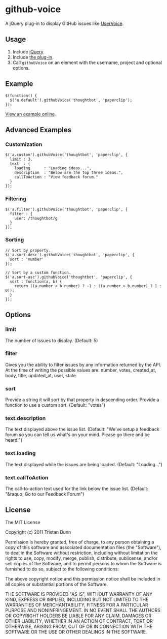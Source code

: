 # github-voice

A jQuery plug-in to display GitHub issues like [UserVoice](http://uservoice.com).

## Usage

1. Include [jQuery](http://jquery.com).
2. Include [the plug-in](https://github.com/tristandunn/github-voice/raw/master/jquery.github-voice.js).
3. Call `githubVoice` on an element with the username, project and optional options.

## Example

    $(function() {
      $('a.default').githubVoice('thoughtbot', 'paperclip');
    });

[View an example online](http://tristandunn.com/projects/github-voice/).

## Advanced Examples

### Customization

    $('a.custom').githubVoice('thoughtbot', 'paperclip', {
      limit : 3,
      text  : {
        loading      : "Loading ideas...",
        description  : "Below are the top three ideas.",
        callToAction : "View feedback forum."
      }
    });

### Filtering

    $('a.filter').githubVoice('thoughtbot', 'paperclip', {
      filter : {
        user: /thoughtbot/g
      }
    });

### Sorting

    // Sort by property.
    $('a.sort-desc').githubVoice('thoughtbot', 'paperclip', {
      sort : 'number'
    });

    // Sort by a custom function.
    $('a.sort-asc').githubVoice('thoughtbot', 'paperclip', {
      sort : function(a, b) {
        return ((a.number < b.number) ? -1 : ((a.number > b.number) ? 1 : 0));
      }
    });

## Options

### limit

The number of issues to display. (Default: 5)

### filter

Gives you the ability to filter issues by any information returned by the API. At the time of writing the possible values are: number, votes, created_at, body, title, updated_at, user, state

### sort

Provide a string it will sort by that property in descending order. Provide a function to use a custom sort. (Default: "votes")

### text.description

The text displayed above the issue list. (Default: "We've setup a feedback forum so you can tell us what's on your mind. Please go there and be heard!")

### text.loading

The text displayed while the issues are being loaded. (Default: "Loading...")

### text.callToAction

The call-to-action text used for the link below the issue list. (Default: "&#38;raquo; Go to our Feedback Forum")

## License

The MIT License

Copyright (c) 2011 Tristan Dunn

Permission is hereby granted, free of charge, to any person obtaining a copy
of this software and associated documentation files (the "Software"), to deal
in the Software without restriction, including without limitation the rights
to use, copy, modify, merge, publish, distribute, sublicense, and/or sell
copies of the Software, and to permit persons to whom the Software is
furnished to do so, subject to the following conditions:

The above copyright notice and this permission notice shall be included in
all copies or substantial portions of the Software.

THE SOFTWARE IS PROVIDED "AS IS", WITHOUT WARRANTY OF ANY KIND, EXPRESS OR
IMPLIED, INCLUDING BUT NOT LIMITED TO THE WARRANTIES OF MERCHANTABILITY,
FITNESS FOR A PARTICULAR PURPOSE AND NONINFRINGEMENT. IN NO EVENT SHALL THE
AUTHORS OR COPYRIGHT HOLDERS BE LIABLE FOR ANY CLAIM, DAMAGES OR OTHER
LIABILITY, WHETHER IN AN ACTION OF CONTRACT, TORT OR OTHERWISE, ARISING FROM,
OUT OF OR IN CONNECTION WITH THE SOFTWARE OR THE USE OR OTHER DEALINGS IN
THE SOFTWARE.
